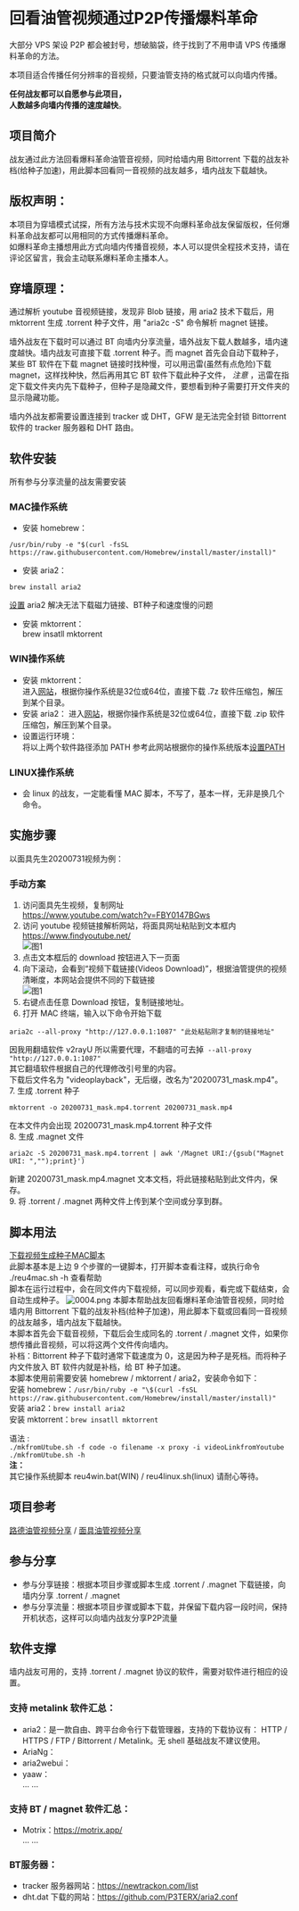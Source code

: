 # 回看油管视频通过P2P传播爆料革命  
大部分 VPS 架设 P2P 都会被封号，想破脑袋，终于找到了不用申请 VPS 传播爆料革命的方法。  

本项目适合传播任何分辨率的音视频，只要油管支持的格式就可以向墙内传播。  
  
**任何战友都可以自愿参与此项目，  
人数越多向墙内传播的速度越快**。  

## 项目简介  
战友通过此方法回看爆料革命油管音视频，同时给墙内用 Bittorrent 下载的战友补档(给种子加速)，用此脚本回看同一音视频的战友越多，墙内战友下载越快。  

## 版权声明：
本项目为穿墙模式试探，所有方法与技术实现不向爆料革命战友保留版权，任何爆料革命战友都可以用相同的方式传播爆料革命。  
如爆料革命主播想用此方式向墙内传播音视频，本人可以提供全程技术支持，请在评论区留言，我会主动联系爆料革命主播本人。  

## 穿墙原理：
通过解析 youtube 音视频链接，发现非 Blob 链接，用 aria2 技术下载后，用 mktorrent 生成 .torrent 种子文件，用 "aria2c -S" 命令解析 magnet 链接。  

墙外战友在下载时可以通过 BT 向墙内分享流量，墙外战友下载人数越多，墙内速度越快。墙内战友可直接下载 .torrent 种子。而 magnet 首先会自动下载种子，某些 BT 软件在下载 magnet 链接时找种慢，可以用迅雷(虽然有点危险)下载 magnet，这样找种快，然后再用其它 BT 软件下载此种子文件， *注意* ，迅雷在指定下载文件夹内先下载种子，但种子是隐藏文件，要想看到种子需要打开文件夹的显示隐藏功能。  

墙内外战友都需要设置连接到 tracker 或 DHT，GFW 是无法完全封锁 Bittorrent 软件的 tracker 服务器和 DHT 路由。  

## 软件安装  
所有参与分享流量的战友需要安装  
### MAC操作系统
- 安装 homebrew：  
```
/usr/bin/ruby -e "$(curl -fsSL https://raw.githubusercontent.com/Homebrew/install/master/install)"  
```
- 安装 aria2：  
```
brew install aria2  
```
[设置](setaria2.md) aria2 解决无法下载磁力链接、BT种子和速度慢的问题  
- 安装 mktorrent：  
brew insatll mktorrent  

### WIN操作系统  
- 安装 mktorrent：  
进入[网站](https://github.com/q3aql/mktorrent-win)，根据你操作系统是32位或64位，直接下载 .7z 软件压缩包，解压到某个目录。  
- 安装 aria2：
进入[网站](https://github.com/aria2/aria2/releases/tag/release-1.35.0)，根据你操作系统是32位或64位，直接下载 .zip 软件压缩包，解压到某个目录。  
- 设置运行环境：  
将以上两个软件路径添加 PATH 参考此网站根据你的操作系统版本[设置PATH](https://www.java.com/zh_CN/download/help/path.xml)  

### LINUX操作系统
- 会 linux 的战友，一定能看懂 MAC 脚本，不写了，基本一样，无非是换几个命令。  

## 实施步骤  
以面具先生20200731视频为例：  
### 手动方案  
1. 访问面具先生视频，复制网址  
https://www.youtube.com/watch?v=FBY0147BGws  
2. 访问 youtube 视频链接解析网站，将面具网址粘贴到文本框内  
https://www.findyoutube.net/  
![图1](0001.png)  
3. 点击文本框后的 download 按钮进入下一页面  
4. 向下滚动，会看到“视频下载链接(Videos Download)”，根据油管提供的视频清晰度，本网站会提供不同的下载链接  
![图1](0002.png)  
5. 右键点击任意 Download 按钮，复制链接地址。  
6. 打开 MAC 终端，输入以下命令开始下载  
```
aria2c --all-proxy "http://127.0.0.1:1087" "此处粘贴刚才复制的链接地址"  
```
因我用翻墙软件 v2rayU 所以需要代理，不翻墙的可去掉` --all-proxy "http://127.0.0.1:1087"`  
其它翻墙软件根据自己的代理修改引号里的内容。  
下载后文件名为 "videoplayback"，无后缀，改名为"20200731_mask.mp4"。
7. 生成 .torrent 种子  
```
mktorrent -o 20200731_mask.mp4.torrent 20200731_mask.mp4  
```
在本文件内会出现 20200731_mask.mp4.torrent 种子文件  
8. 生成 .magnet 文件  
```
aria2c -S 20200731_mask.mp4.torrent | awk '/Magnet URI:/{gsub("Magnet URI: ","");print}')  
```
新建 20200731_mask.mp4.magnet 文本文档，将此链接粘贴到此文件内，保存。  
9. 将 .torrent / .magnet 两种文件上传到某个空间或分享到群。

## 脚本用法  
[下载视频生成种子MAC脚本](reu4mac.sh)  
此脚本基本是上边 9 个步骤的一键脚本，打开脚本查看注释，或执行命令 ./reu4mac.sh -h 查看帮助  
脚本在运行过程中，会在同文件内下载视频，可以同步观看，看完或下载结束，会自动生成种子。
![0004.png](0004.png)
本脚本帮助战友回看爆料革命油管音视频，同时给墙内用 Bittorrent 下载的战友补档(给种子加速)，用此脚本下载或回看同一音视频的战友越多，墙内战友下载越快。  
本脚本首先会下载音视频，下载后会生成同名的 .torrent / .magnet 文件，如果你想传播此音视频，可以将这两个文件传向墙内。  
补档：Bittorrent 种子下载时通常下载速度为 0，这是因为种子是死档。而将种子内文件放入 BT 软件内就是补档，给 BT 种子加速。  
本脚本使用前需要安装 homebrew / mktorrent / aria2，安装命令如下：  
安装 homebrew：`/usr/bin/ruby -e "\$(curl -fsSL https://raw.githubusercontent.com/Homebrew/install/master/install)"`  
安装 aria2：`brew install aria2`  
安装 mktorrent：`brew insatll mktorrent`  

语法 :  
    `./mkfromUtube.sh -f code -o filename -x proxy -i videoLinkfromYoutube`  
    `./mkfromUtube.sh -h`  
**注：**  
其它操作系统脚本 reu4win.bat(WIN) / reu4linux.sh(linux) 请耐心等待。  

## 项目参考  
[路德油管视频分享](https://github.com/baoliaogeming2020/lude) / [面具油管视频分享](https://github.com/baoliaogeming2020/mask)  

## 参与分享  
- 参与分享链接：根据本项目步骤或脚本生成 .torrent / .magnet 下载链接，向墙内分享 .torrent / .magnet  
- 参与分享流量：根据本项目步骤或脚本下载，并保留下载内容一段时间，保持开机状态，这样可以向墙内战友分享P2P流量

## 软件支撑   
墙内战友可用的，支持 .torrent / .magnet 协议的软件，需要对软件进行相应的设置。  
### 支持 metalink 软件汇总：  
- aria2：是一款自由、跨平台命令行下载管理器，支持的下载协议有： HTTP / HTTPS / FTP / Bittorrent / Metalink。无 shell 基础战友不建议使用。  
- AriaNg：  
- aria2webui：  
- yaaw：  
... ...  

### 支持 BT / magnet 软件汇总：
- Motrix：https://motrix.app/  
... ...  

### BT服务器：
- tracker 服务器网站：https://newtrackon.com/list  
- dht.dat 下载的网站：https://github.com/P3TERX/aria2.conf  
